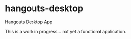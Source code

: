 # hangouts-desktop
Hangouts Desktop App

This is a work in progress... not yet a functional application.
